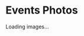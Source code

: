 # Events Photos

<style>
  .gallery {
    display: grid;
    grid-template-columns: repeat(1, 1fr);
    gap: 10px;
  }
  .gallery img {
    width: 400%;
    height: auto;
    border-radius: 5px;
  }
</style>

<div class="gallery" id="imageGallery">Loading images...</div>

<script>
  const jsonFile = 'images.json'; // JSON file with image names

  fetch(jsonFile)
    .then(response => {
      if (!response.ok) {
        throw new Error('Network response was not ok ' + response.statusText);
      }
      return response.json();
    })
    .then(images => {
      const gallery = document.getElementById('imageGallery');
      gallery.innerHTML = ''; // Remove the loading text

      images.forEach(imageName => {
        let img = document.createElement('img');
        img.src = imageName;  // Ensure this path is correct relative to index.md
        img.alt = imageName;
        gallery.appendChild(img);
      });
    })
    .catch(error => console.error('Error loading images:', error));
</script>
